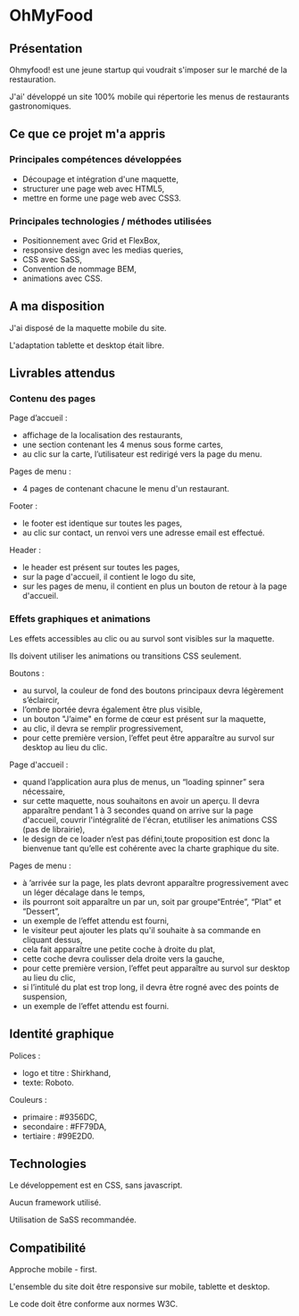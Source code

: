 # OhMyFood

## Présentation

Ohmyfood! est une jeune startup qui voudrait s'imposer sur le marché de la restauration.

J'ai' développé un site 100% mobile qui répertorie les menus de restaurants gastronomiques.

## Ce que ce projet m'a appris

### Principales compétences développées

* Découpage et intégration d'une maquette,
* structurer une page web avec HTML5,
* mettre en forme une page web avec CSS3.

### Principales technologies / méthodes utilisées

* Positionnement avec Grid et FlexBox,
* responsive design avec les medias queries,
* CSS avec SaSS,
* Convention de nommage BEM,
* animations avec CSS.

## A ma disposition

J'ai disposé de la maquette mobile du site.

L'adaptation tablette et desktop était libre.


## Livrables attendus

### Contenu des pages

Page d’accueil :

* affichage de la localisation des restaurants,
* une section contenant les 4 menus sous forme cartes,
* au clic sur la carte, l’utilisateur est redirigé vers la page du menu.


Pages de menu :

* 4 pages de contenant chacune le menu d'un restaurant.

Footer :

* le footer est identique sur toutes les pages,
* au clic sur contact, un renvoi vers une adresse email est effectué.

Header :

* le header est présent sur toutes les pages,
* sur la page d'accueil, il contient le logo du site,
* sur les pages de menu, il contient en plus un bouton de retour à la page d'accueil.


### Effets graphiques et animations

Les effets accessibles au clic ou au survol sont visibles sur la maquette.

Ils doivent utiliser les animations ou transitions CSS seulement.


Boutons :

* au survol, la couleur de fond des boutons principaux devra légèrement s’éclaircir,
* l’ombre portée devra également être plus visible,
* un bouton "J’aime" en forme de cœur est présent sur la maquette,
* au clic, il devra se remplir progressivement,
* pour cette première version, l’effet peut être apparaître au survol sur desktop au lieu du clic.


Page d'accueil :

* quand l’application aura plus de menus, un “loading spinner” sera nécessaire,
* sur cette maquette, nous souhaitons en avoir un aperçu. Il devra apparaître pendant 1 à 3 secondes quand on arrive sur la page d'accueil, couvrir l'intégralité de l'écran, etutiliser les animations CSS (pas de librairie),
* le design de ce loader n’est pas défini,toute proposition est donc la bienvenue tant qu’elle est cohérente avec la charte graphique du site.

Pages de menu :
* à ’arrivée sur la page, les plats devront apparaître progressivement avec un léger décalage dans le temps,
* ils pourront soit apparaître un par un, soit par groupe“Entrée”, “Plat” et “Dessert”,
* un exemple de l’effet attendu est fourni,
* le visiteur peut ajouter les plats qu'il souhaite à sa commande en cliquant dessus,
* cela fait apparaître une petite coche à droite du plat,
* cette coche devra coulisser dela droite vers la gauche,
* pour cette première version, l’effet peut apparaître au survol sur desktop au lieu du clic,
* si l’intitulé du plat est trop long, il devra être rogné avec des points de suspension,
* un exemple de l’effet attendu est fourni.


## Identité graphique

Polices :
* logo et titre : Shirkhand,
* texte: Roboto.

Couleurs :
* primaire : #9356DC,
* secondaire : #FF79DA,
* tertiaire : #99E2D0.

## Technologies

Le développement est en CSS, sans javascript.

Aucun framework utilisé.

Utilisation de SaSS recommandée.

## Compatibilité

Approche mobile - first.

L'ensemble du site doit être responsive sur mobile, tablette et desktop.

Le code doit être conforme aux normes W3C.


